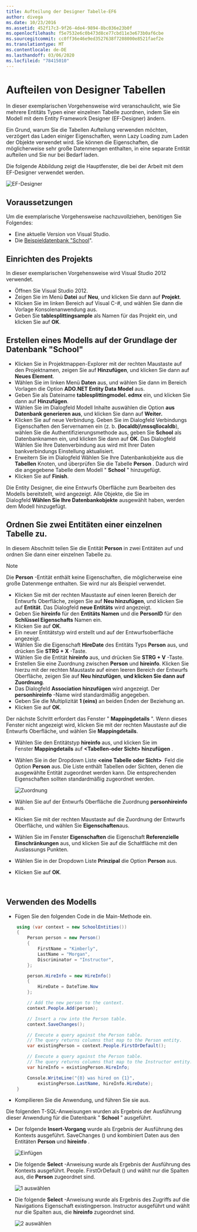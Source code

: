 ```yaml
---
title: Aufteilung der Designer Tabelle-EF6
author: divega
ms.date: 10/23/2016
ms.assetid: 452f17c3-9f26-4de4-9894-8bc036e23b0f
ms.openlocfilehash: f5e7532e6c0b473d8ce77cbd11e3e673b0af6cbe
ms.sourcegitcommit: cc0ff36e46e9ed3527638f7208000e8521faef2e
ms.translationtype: MT
ms.contentlocale: de-DE
ms.lasthandoff: 03/06/2020
ms.locfileid: "78415010"
---
```

# <a name="designer-table-splitting"></a>Aufteilen von Designer Tabellen
In dieser exemplarischen Vorgehensweise wird veranschaulicht, wie Sie mehrere Entitäts Typen einer einzelnen Tabelle zuordnen, indem Sie ein Modell mit dem Entity Framework Designer (EF-Designer) ändern.

Ein Grund, warum Sie die Tabellen Aufteilung verwenden möchten, verzögert das Laden einiger Eigenschaften, wenn Lazy Loading zum Laden der Objekte verwendet wird. Sie können die Eigenschaften, die möglicherweise sehr große Datenmengen enthalten, in eine separate Entität aufteilen und Sie nur bei Bedarf laden.

Die folgende Abbildung zeigt die Hauptfenster, die bei der Arbeit mit dem EF-Designer verwendet werden.

![EF-Designer](~/ef6/media/efdesigner.png)

## <a name="prerequisites"></a>Voraussetzungen

Um die exemplarische Vorgehensweise nachzuvollziehen, benötigen Sie Folgendes:

- Eine aktuelle Version von Visual Studio.
- Die [Beispieldatenbank "School](~/ef6/resources/school-database.md)".

## <a name="set-up-the-project"></a>Einrichten des Projekts

In dieser exemplarischen Vorgehensweise wird Visual Studio 2012 verwendet.

-   Öffnen Sie Visual Studio 2012.
-   Zeigen Sie im Menü **Datei** auf **Neu**, und klicken Sie dann auf **Projekt**.
-   Klicken Sie im linken Bereich auf Visual C-\#, und wählen Sie dann die Vorlage Konsolenanwendung aus.
-   Geben Sie **tablesplittingsample** als Namen für das Projekt ein, und klicken Sie auf **OK**.

## <a name="create-a-model-based-on-the-school-database"></a>Erstellen eines Modells auf der Grundlage der Datenbank "School"

-   Klicken Sie in Projektmappen-Explorer mit der rechten Maustaste auf den Projektnamen, zeigen Sie auf **Hinzufügen**, und klicken Sie dann auf **Neues Element**.
-   Wählen Sie im linken Menü **Daten** aus, und wählen Sie dann im Bereich Vorlagen die Option **ADO.NET Entity Data Model** aus.
-   Geben Sie als Dateiname **tablesplittingmodel. edmx** ein, und klicken Sie dann auf **Hinzufügen**.
-   Wählen Sie im Dialogfeld Modell Inhalte auswählen die Option **aus Datenbank generieren aus**, und klicken Sie dann auf **Weiter.**
-   Klicken Sie auf neue Verbindung. Geben Sie im Dialogfeld Verbindungs Eigenschaften den Servernamen ein (z. b. **(localdb)\\mssqllocaldb**), wählen Sie die Authentifizierungsmethode aus, geben Sie **School** als Datenbanknamen ein, und klicken Sie dann auf **OK**.
    Das Dialogfeld Wählen Sie Ihre Datenverbindung aus wird mit Ihrer Daten bankverbindungs Einstellung aktualisiert.
-   Erweitern Sie im Dialogfeld Wählen Sie Ihre Datenbankobjekte aus die **Tabellen** Knoten, und überprüfen Sie die Tabelle **Person** . Dadurch wird die angegebene Tabelle dem Modell " **School** " hinzugefügt.
-   Klicken Sie auf **Finish**.

Die Entity Designer, die eine Entwurfs Oberfläche zum Bearbeiten des Modells bereitstellt, wird angezeigt. Alle Objekte, die Sie im Dialogfeld **Wählen Sie Ihre Datenbankobjekte** ausgewählt haben, werden dem Modell hinzugefügt.

## <a name="map-two-entities-to-a-single-table"></a>Ordnen Sie zwei Entitäten einer einzelnen Tabelle zu.

In diesem Abschnitt teilen Sie die Entität **Person** in zwei Entitäten auf und ordnen Sie dann einer einzelnen Tabelle zu.

> [!NOTE]
> Die **Person** -Entität enthält keine Eigenschaften, die möglicherweise eine große Datenmenge enthalten. Sie wird nur als Beispiel verwendet.

-   Klicken Sie mit der rechten Maustaste auf einen leeren Bereich der Entwurfs Oberfläche, zeigen Sie auf **Neu hinzufügen**, und klicken Sie auf **Entität**.
    Das Dialogfeld **neue Entitäts** wird angezeigt.
-   Geben Sie **hireinfo** für den **Entitäts Namen** und die **PersonID** für den **Schlüssel Eigenschafts** Namen ein.
-   Klicken Sie auf **OK**.
-   Ein neuer Entitätstyp wird erstellt und auf der Entwurfsoberfläche angezeigt.
-   Wählen Sie die Eigenschaft **HireDate** des Entitäts Typs **Person** aus, und drücken Sie **STRG + X** -Taste.
-   Wählen Sie die Entität **hireinfo** aus, und drücken Sie **STRG + V** -Taste.
-   Erstellen Sie eine Zuordnung zwischen **Person** und **hireinfo**. Klicken Sie hierzu mit der rechten Maustaste auf einen leeren Bereich der Entwurfs Oberfläche, zeigen Sie auf **Neu hinzufügen**, **und klicken Sie dann auf Zuordnung**.
-   Das Dialogfeld **Association hinzufügen** wird angezeigt. Der **personhireinfo** -Name wird standardmäßig angegeben.
-   Geben Sie die Multiplizität **1 (eins)** an beiden Enden der Beziehung an.
-   Klicken Sie auf **OK**.

Der nächste Schritt erfordert das Fenster " **Mappingdetails** ". Wenn dieses Fenster nicht angezeigt wird, klicken Sie mit der rechten Maustaste auf die Entwurfs Oberfläche, und wählen Sie **Mappingdetails**.

-   Wählen Sie den Entitätstyp **hireinfo** aus, und klicken Sie im Fenster **Mappingdetails** auf **&lt;Tabellen-oder Sicht&gt; hinzufügen** .
-   Wählen Sie in der Dropdown Liste **&lt;eine Tabelle oder Sicht&gt;**  Feld die Option **Person** aus. Die Liste enthält Tabellen oder Sichten, denen die ausgewählte Entität zugeordnet werden kann.
    Die entsprechenden Eigenschaften sollten standardmäßig zugeordnet werden.

    ![Zuordnung](~/ef6/media/mapping.png)

-   Wählen Sie auf der Entwurfs Oberfläche die Zuordnung **personhireinfo** aus.
-   Klicken Sie mit der rechten Maustaste auf die Zuordnung der Entwurfs Oberfläche, und wählen Sie **Eigenschaften**aus.
-   Wählen Sie im Fenster **Eigenschaften** die Eigenschaft **Referenzielle Einschränkungen** aus, und klicken Sie auf die Schaltfläche mit den Auslassungs Punkten.
-   Wählen Sie in der Dropdown Liste **Prinzipal** die Option **Person** aus.
-   Klicken Sie auf **OK**.

 

## <a name="use-the-model"></a>Verwenden des Modells

-   Fügen Sie den folgenden Code in die Main-Methode ein.

``` csharp
    using (var context = new SchoolEntities())
    {
        Person person = new Person()
        {
            FirstName = "Kimberly",
            LastName = "Morgan",
            Discriminator = "Instructor",
        };

        person.HireInfo = new HireInfo()
        {
            HireDate = DateTime.Now
        };

        // Add the new person to the context.
        context.People.Add(person);

        // Insert a row into the Person table.  
        context.SaveChanges();

        // Execute a query against the Person table.
        // The query returns columns that map to the Person entity.
        var existingPerson = context.People.FirstOrDefault();

        // Execute a query against the Person table.
        // The query returns columns that map to the Instructor entity.
        var hireInfo = existingPerson.HireInfo;

        Console.WriteLine("{0} was hired on {1}",
            existingPerson.LastName, hireInfo.HireDate);
    }
```
-   Kompilieren Sie die Anwendung, und führen Sie sie aus.

Die folgenden T-SQL-Anweisungen wurden als Ergebnis der Ausführung dieser Anwendung für die Datenbank " **School** " ausgeführt. 

-   Der folgende **Insert-Vorgang** wurde als Ergebnis der Ausführung des Kontexts ausgeführt. SaveChanges () und kombiniert Daten aus den Entitäten **Person** und **hireinfo** .

    ![Einfügen](~/ef6/media/insert.png)

-   Die folgende **Select** -Anweisung wurde als Ergebnis der Ausführung des Kontexts ausgeführt. People. FirstOrDefault () und wählt nur die Spalten aus, die **Person** zugeordnet sind.

    ![1 auswählen](~/ef6/media/select1.png)

-   Die folgende **Select** -Anweisung wurde als Ergebnis des Zugriffs auf die Navigations Eigenschaft existingperson. Instructor ausgeführt und wählt nur die Spalten aus, die **hireinfo** zugeordnet sind.

    ![2 auswählen](~/ef6/media/select2.png)
